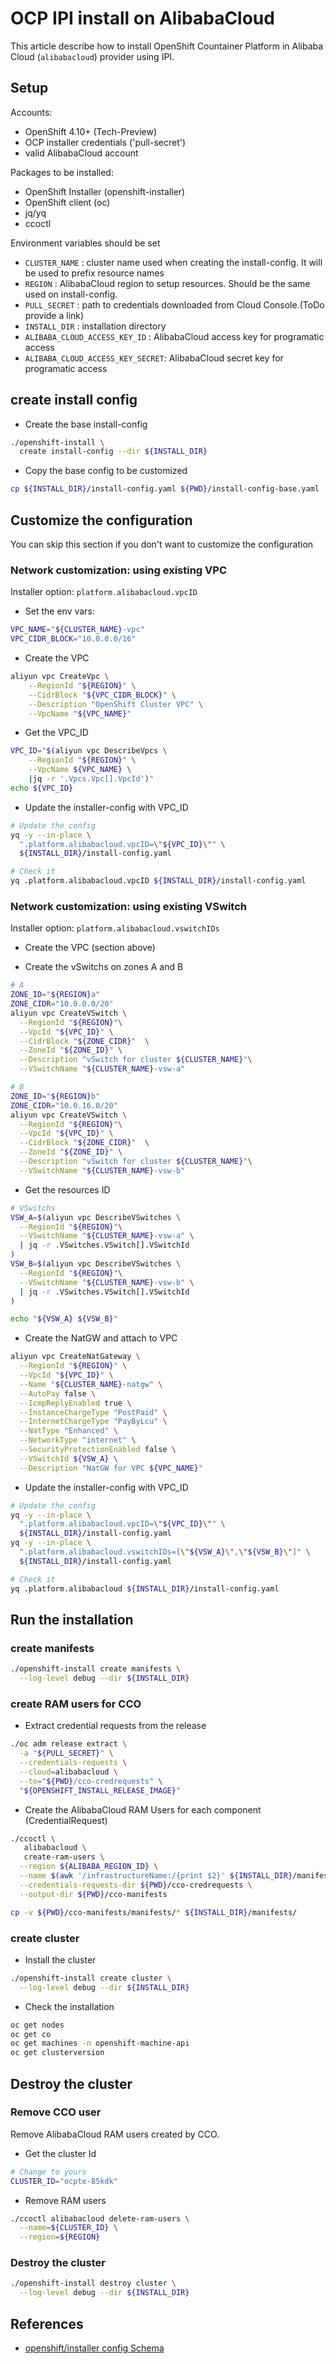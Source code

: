 # OCP IPI install on AlibabaCloud

This article describe how to install OpenShift Countainer Platform in Alibaba Cloud (`alibabacloud`) provider using IPI.

## Setup

Accounts:
- OpenShift 4.10+ (Tech-Preview)
- OCP installer credentials ('pull-secret')
- valid AlibabaCloud account

Packages to be installed:
- OpenShift Installer (openshift-installer)
- OpenShift client (oc)
- jq/yq
- ccoctl

Environment variables should be set

- `CLUSTER_NAME` : cluster name used when creating the install-config. It will be used to prefix resource names
- `REGION` : AlibabaCloud region to setup resources. Should be the same used on install-config.
- `PULL_SECRET` : path to credentials downloaded from Cloud Console.(ToDo provide a link)
- `INSTALL_DIR` : installation directory
- `ALIBABA_CLOUD_ACCESS_KEY_ID` : AlibabaCloud access key for programatic access
- `ALIBABA_CLOUD_ACCESS_KEY_SECRET`: AlibabaCloud secret key for programatic access

## create install config

- Create the base install-config

```bash
./openshift-install \
  create install-config --dir ${INSTALL_DIR}
```

- Copy the base config to be customized

```bash
cp ${INSTALL_DIR}/install-config.yaml ${PWD}/install-config-base.yaml
```

## Customize the configuration

You can skip this section if you don't want to customize the configuration

### Network customization: using existing VPC

Installer option: `platform.alibabacloud.vpcID`

- Set the env vars:

```bash
VPC_NAME="${CLUSTER_NAME}-vpc"
VPC_CIDR_BLOCK="10.0.0.0/16"
```

- Create the VPC

```bash
aliyun vpc CreateVpc \
    --RegionId "${REGION}" \
    --CidrBlock "${VPC_CIDR_BLOCK}" \
    --Description "OpenShift Cluster VPC" \
    --VpcName "${VPC_NAME}"
```

- Get the VPC_ID

```bash
VPC_ID="$(aliyun vpc DescribeVpcs \
    --RegionId "${REGION}" \
    --VpcName ${VPC_NAME} \
    |jq -r '.Vpcs.Vpc[].VpcId')"
echo ${VPC_ID}
```

- Update the installer-config with VPC_ID

```bash
# Update the config
yq -y --in-place \
  ".platform.alibabacloud.vpcID=\"${VPC_ID}\"" \
  ${INSTALL_DIR}/install-config.yaml

# Check it
yq .platform.alibabacloud.vpcID ${INSTALL_DIR}/install-config.yaml
```

### Network customization: using existing VSwitch

Installer option: `platform.alibabacloud.vswitchIDs`

- Create the VPC (section above)

- Create the vSwitchs on zones A and B

```bash
# A
ZONE_ID="${REGION}a"
ZONE_CIDR="10.0.0.0/20"
aliyun vpc CreateVSwitch \
  --RegionId "${REGION}"\
  --VpcId "${VPC_ID}" \
  --CidrBlock "${ZONE_CIDR}"  \
  --ZoneId "${ZONE_ID}" \
  --Description "vSwitch for cluster ${CLUSTER_NAME}"\
  --VSwitchName "${CLUSTER_NAME}-vsw-a"

# B
ZONE_ID="${REGION}b"
ZONE_CIDR="10.0.16.0/20"
aliyun vpc CreateVSwitch \
  --RegionId "${REGION}"\
  --VpcId "${VPC_ID}" \
  --CidrBlock "${ZONE_CIDR}"  \
  --ZoneId "${ZONE_ID}" \
  --Description "vSwitch for cluster ${CLUSTER_NAME}"\
  --VSwitchName "${CLUSTER_NAME}-vsw-b"
```

- Get the resources ID

```bash
# VSwitchs
VSW_A=$(aliyun vpc DescribeVSwitches \
  --RegionId "${REGION}"\
  --VSwitchName "${CLUSTER_NAME}-vsw-a" \
  | jq -r .VSwitches.VSwitch[].VSwitchId
)
VSW_B=$(aliyun vpc DescribeVSwitches \
  --RegionId "${REGION}"\
  --VSwitchName "${CLUSTER_NAME}-vsw-b" \
  | jq -r .VSwitches.VSwitch[].VSwitchId
)

echo "${VSW_A} ${VSW_B}"
```

- Create the NatGW and attach to VPC

```bash
aliyun vpc CreateNatGateway \
  --RegionId "${REGION}" \
  --VpcId "${VPC_ID}" \
  --Name "${CLUSTER_NAME}-natgw" \
  --AutoPay false \
  --IcmpReplyEnabled true \
  --InstanceChargeType "PostPaid" \
  --InternetChargeType "PayByLcu" \
  --NatType "Enhanced" \
  --NetworkType "internet" \
  --SecurityProtectionEnabled false \
  --VSwitchId ${VSW_A} \
  --Description "NatGW for VPC ${VPC_NAME}"
```

- Update the installer-config with VPC_ID

```bash
# Update the config
yq -y --in-place \
  ".platform.alibabacloud.vpcID=\"${VPC_ID}\"" \
  ${INSTALL_DIR}/install-config.yaml
yq -y --in-place \
  ".platform.alibabacloud.vswitchIDs=[\"${VSW_A}\",\"${VSW_B}\"]" \
  ${INSTALL_DIR}/install-config.yaml

# Check it
yq .platform.alibabacloud ${INSTALL_DIR}/install-config.yaml
```

## Run the installation

### create manifests

```bash
./openshift-install create manifests \
  --log-level debug --dir ${INSTALL_DIR}
```

### create RAM users for CCO

- Extract credential requests from the release

```bash
./oc adm release extract \
  -a "${PULL_SECRET}" \
  --credentials-requests \
  --cloud=alibabacloud \
  --to="${PWD}/cco-credrequests" \
  "${OPENSHIFT_INSTALL_RELEASE_IMAGE}"

```

- Create the AlibabaCloud RAM Users for each component (CredentialRequest)

```bash
./ccoctl \
   alibabacloud \
   create-ram-users \
  --region ${ALIBABA_REGION_ID} \
  --name $(awk '/infrastructureName:/{print $2}' ${INSTALL_DIR}/manifests/cluster-infrastructure-02-config.yml) \
  --credentials-requests-dir ${PWD}/cco-credrequests \
  --output-dir ${PWD}/cco-manifests

cp -v ${PWD}/cco-manifests/manifests/* ${INSTALL_DIR}/manifests/
```


### create cluster

- Install the cluster
```bash
./openshift-install create cluster \
  --log-level debug --dir ${INSTALL_DIR}
```

- Check the installation

```bash
oc get nodes
oc get co
oc get machines -n openshift-machine-api
oc get clusterversion
```

## Destroy the cluster

### Remove CCO user

Remove AlibabaCloud RAM users created by CCO.

- Get the cluster Id


```bash
# Change to yours
CLUSTER_ID="ocpte-85kdk"
```

- Remove RAM users

```bash
./ccoctl alibabacloud delete-ram-users \
  --name=${CLUSTER_ID} \
  --region=${REGION} 
```

### Destroy the cluster

```bash
./openshift-install destroy cluster \
  --log-level debug --dir ${INSTALL_DIR}
```

## References

- [openshift/installer config Schema](https://github.com/openshift/installer/blob/master/data/data/install.openshift.io_installconfigs.yaml#L1130)
